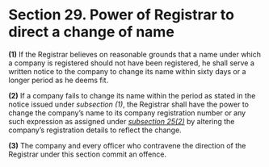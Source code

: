 # Section 29. Power of Registrar to direct a change of name

**\(1\)** If the Registrar believes on reasonable grounds that a name under which a company is registered should not have been registered, he shall serve a written notice to the company to change its name within sixty days or a longer period as he deems fit.

**\(2\)** If a company fails to change its name within the period as stated in the notice issued under _subsection \(1\)_, the Registrar shall have the power to change the company’s name to its company registration number or any such expression as assigned under [_subsection 25\(2\)_](section-25.-name-of-company.md) by altering the company’s registration details to reflect the change.

**\(3\)** The company and every officer who contravene the direction of the Registrar under this section commit an offence.

